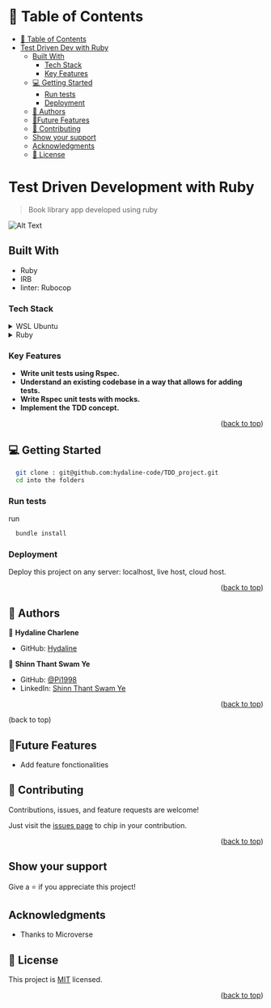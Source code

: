 

# 📗 Table of Contents

- [📗 Table of Contents](#-table-of-contents)
- [Test Driven Dev with Ruby](#TDD)
  - [Built With](#built-with)
    - [Tech Stack ](#tech-stack-)
    - [Key Features ](#key-features-)
  - [💻 Getting Started ](#-getting-started-)
    - [Run tests](#run-tests)
    - [Deployment](#deployment)
  - [👥 Authors ](#-authors-)
  - [🔭Future Features ](#future-features-)
  - [🤝 Contributing ](#-contributing-)
  - [Show your support](#show-your-support)
  - [Acknowledgments](#acknowledgments)
  - [📝 License](#-license)



# Test Driven Development  with Ruby

> Book library app developed using ruby 

![Alt Text](images2.jpeg)

## Built With

- Ruby
- IRB
- linter: Rubocop

### Tech Stack <a name="tech-stack"></a>

<details>
  <summary>WSL Ubuntu</summary>

</details>

<details>
<summary>Ruby</summary>
  
</details>


### Key Features <a name="key-features"></a>

- **Write unit tests using Rspec.**
- **Understand an existing codebase in a way that allows for adding tests.**
- **Write Rspec unit tests with mocks.**
- **Implement  the TDD concept.**

<p align="right">(<a href="#readme-top">back to top</a>)</p>

## 💻 Getting Started <a name="getting-started"></a>

```bash
  git clone : git@github.com:hydaline-code/TDD_project.git
  cd into the folders
```
 

### Run tests
run

```bash
  bundle install
```

### Deployment

Deploy this project on any server: localhost, live host, cloud host.

<p align="right">(<a href="#readme-top">back to top</a>)</p>

## 👥 Authors <a name="authors"></a>

👤 **Hydaline Charlene**

- GitHub: [Hydaline](https://github.com/hydaline-code)

👤 **Shinn Thant Swam Ye**

- GitHub: [@Pi1998](https://github.com/Pi1998)
- LinkedIn: [Shinn Thant Swam Ye](https://www.linkedin.com/in/shinn-thant-swam-ye-4171a8257/)

<p align="right">(<a href="#readme-top">back to top</a>)</p>

(back to top)

  ## 🔭Future Features <a name="Future Features"><a>

 - Add feature fonctionalities



## 🤝 Contributing <a name="contributing"></a>

Contributions, issues, and feature requests are welcome!

Just visit the [issues page](https://github.com/hydaline-code/The_School_Library/issues) to chip in your contribution.

<p align="right">(<a href="#readme-top">back to top</a>)</p>

## Show your support

Give a ⭐️ if you appreciate this  project!

## Acknowledgments

- Thanks to Microverse

## 📝 License

This project is [MIT](https://github.com/hydaline-code/The_School_Library/blob/dev/LICENSE) licensed.

<p align="right">(<a href="#readme-top">back to top</a>)</p>